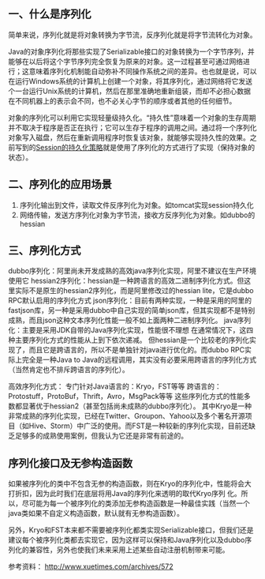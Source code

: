 ## 一、什么是序列化

简单来说，序列化就是将对象转换为字节流，反序列化就是将字节流转化为对象。

Java的对象序列化将那些实现了Serializable接口的对象转换为一个字节序列，并能够在以后将这个字节序列完全恢复为原来的对象。这一过程甚至可通过网络进行；这意味着序列化机制能自动弥补不同操作系统之间的差异。也也就是说，可以在运行Windows系统的计算机上创建一个对象，将其序列化，通过网络将它发送个一台运行Unix系统的计算机，然后在那里准确地重新组装，而却不必担心数据在不同机器上的表示会不同，也不必关心字节的顺序或者其他的任何细节。

对象的序列化可以利用它实现轻量级持久化。“持久性”意味着一个对象的生存周期并不取决于程序是否正在执行；它可以生存于程序的调用之间。通过将一个序列化对象写入磁盘，然后在重新调用程序时恢复该对象，就能够实现持久性的效果。之前写到的[Session的持久化策略](https://seemoonup.github.io/2017/12/18/tech/java/Session%E7%9A%84%E6%8C%81%E4%B9%85%E5%8C%96%E7%AD%96%E7%95%A5/)就是使用了序列化的方式进行了实现（保持对象的状态）。


## 二、序列化的应用场景

1. 序列化输出到文件，读取文件反序列化为对象。如tomcat实现session持久化
2. 网络传输，发送方序列化对象为字节流，接收方反序列化为对象。如dubbo的hessian

## 三、序列化方式
dubbo序列化：阿里尚未开发成熟的高效java序列化实现，阿里不建议在生产环境使用它
hessian2序列化：hessian是一种跨语言的高效二进制序列化方式。但这里实际不是原生的hessian2序列化，而是阿里修改过的hessian lite，它是dubbo RPC默认启用的序列化方式
json序列化：目前有两种实现，一种是采用的阿里的fastjson库，另一种是采用dubbo中自己实现的简单json库，但其实现都不是特别成熟，而且json这种文本序列化性能一般不如上面两种二进制序列化。
java序列化：主要是采用JDK自带的Java序列化实现，性能很不理想
在通常情况下，这四种主要序列化方式的性能从上到下依次递减。
但hessian是一个比较老的序列化实现了，而且它是跨语言的，所以不是单独针对java进行优化的。而dubbo RPC实际上完全是一种Java to Java的远程调用，其实没有必要采用跨语言的序列化方式（当然肯定也不排斥跨语言的序列化）。

高效序列化方式：
专门针对Java语言的：Kryo，FST等等
跨语言的：Protostuff，ProtoBuf，Thrift，Avro，MsgPack等等
这些序列化方式的性能多数都显著优于hessian2（甚至包括尚未成熟的dubbo序列化）。
其中Kryo是一种非常成熟的序列化实现，已经在Twitter、Groupon、Yahoo以及多个著名开源项目（如Hive、Storm）中广泛的使用。而FST是一种较新的序列化实现，目前还缺乏足够多的成熟使用案例，但我认为它还是非常有前途的。

## 序列化接口及无参构造函数
如果被序列化的类中不包含无参的构造函数，则在Kryo的序列化中，性能将会大打折扣，因为此时我们在底层将用Java的序列化来透明的取代Kryo序列
化。所以，尽可能为每一个被序列化的类添加无参构造函数是一种最佳实践（当然一个java类如果不自定义构造函数，默认就有无参构造函数）。

另外，Kryo和FST本来都不需要被序列化都类实现Serializable接口，但我们还是建议每个被序列化类都去实现它，因为这样可以保持和Java序列化以及dubbo序列化的兼容性，另外也使我们未来采用上述某些自动注册机制带来可能。


参考资料：
http://www.xuetimes.com/archives/572
